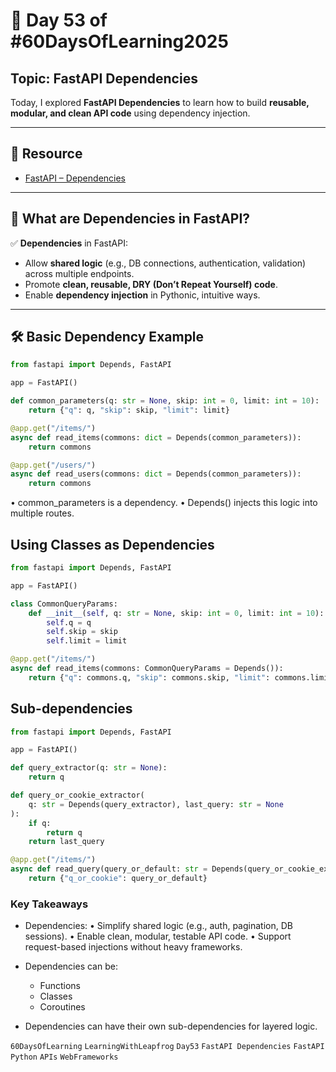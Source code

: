 # 📘 Day 53 of #60DaysOfLearning2025

## Topic: FastAPI Dependencies

Today, I explored **FastAPI Dependencies** to learn how to build **reusable, modular, and clean API code** using dependency injection.

---

## 🔗 Resource

- [FastAPI – Dependencies](https://fastapi.tiangolo.com/tutorial/dependencies/)

---

## 🧠 What are Dependencies in FastAPI?

✅ **Dependencies** in FastAPI:
- Allow **shared logic** (e.g., DB connections, authentication, validation) across multiple endpoints.
- Promote **clean, reusable, DRY (Don’t Repeat Yourself) code**.
- Enable **dependency injection** in Pythonic, intuitive ways.

---

## 🛠️ Basic Dependency Example

```python
from fastapi import Depends, FastAPI

app = FastAPI()

def common_parameters(q: str = None, skip: int = 0, limit: int = 10):
    return {"q": q, "skip": skip, "limit": limit}

@app.get("/items/")
async def read_items(commons: dict = Depends(common_parameters)):
    return commons

@app.get("/users/")
async def read_users(commons: dict = Depends(common_parameters)):
    return commons
```

• common_parameters is a dependency.
• Depends() injects this logic into multiple routes.

## Using Classes as Dependencies

```python
from fastapi import Depends, FastAPI

app = FastAPI()

class CommonQueryParams:
    def __init__(self, q: str = None, skip: int = 0, limit: int = 10):
        self.q = q
        self.skip = skip
        self.limit = limit

@app.get("/items/")
async def read_items(commons: CommonQueryParams = Depends()):
    return {"q": commons.q, "skip": commons.skip, "limit": commons.limit}
```

## Sub-dependencies

```python
from fastapi import Depends, FastAPI

app = FastAPI()

def query_extractor(q: str = None):
    return q

def query_or_cookie_extractor(
    q: str = Depends(query_extractor), last_query: str = None
):
    if q:
        return q
    return last_query

@app.get("/items/")
async def read_query(query_or_default: str = Depends(query_or_cookie_extractor)):
    return {"q_or_cookie": query_or_default}
```

### Key Takeaways

- Dependencies:
• Simplify shared logic (e.g., auth, pagination, DB sessions).
• Enable clean, modular, testable API code.
• Support request-based injections without heavy frameworks.

- Dependencies can be:
  - Functions
  - Classes
  - Coroutines

- Dependencies can have their own sub-dependencies for layered logic.

`60DaysOfLearning` `LearningWithLeapfrog` `Day53` `FastAPI Dependencies` `FastAPI` `Python` `APIs` `WebFrameworks`
